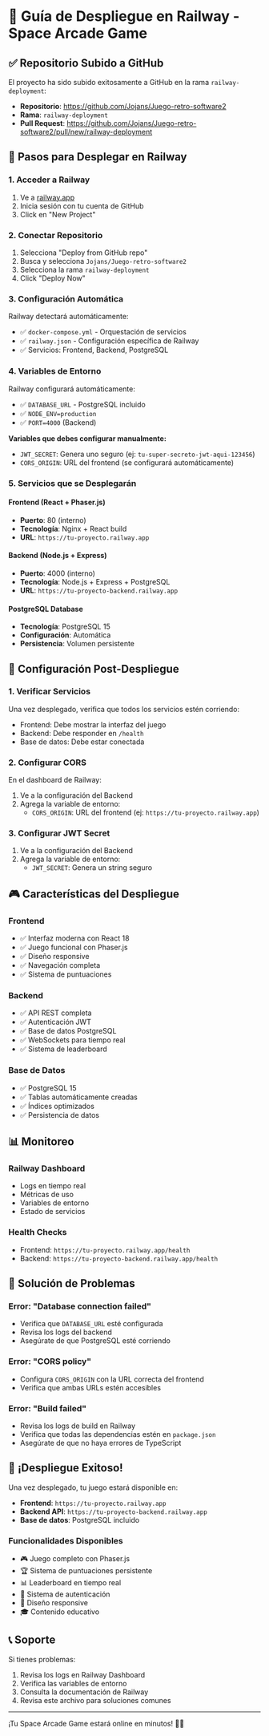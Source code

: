 # 🚀 Guía de Despliegue en Railway - Space Arcade Game

## ✅ Repositorio Subido a GitHub

El proyecto ha sido subido exitosamente a GitHub en la rama `railway-deployment`:
- **Repositorio**: https://github.com/Jojans/Juego-retro-software2
- **Rama**: `railway-deployment`
- **Pull Request**: https://github.com/Jojans/Juego-retro-software2/pull/new/railway-deployment

## 🎯 Pasos para Desplegar en Railway

### 1. **Acceder a Railway**
1. Ve a [railway.app](https://railway.app)
2. Inicia sesión con tu cuenta de GitHub
3. Click en "New Project"

### 2. **Conectar Repositorio**
1. Selecciona "Deploy from GitHub repo"
2. Busca y selecciona `Jojans/Juego-retro-software2`
3. Selecciona la rama `railway-deployment`
4. Click "Deploy Now"

### 3. **Configuración Automática**
Railway detectará automáticamente:
- ✅ `docker-compose.yml` - Orquestación de servicios
- ✅ `railway.json` - Configuración específica de Railway
- ✅ Servicios: Frontend, Backend, PostgreSQL

### 4. **Variables de Entorno**
Railway configurará automáticamente:
- ✅ `DATABASE_URL` - PostgreSQL incluido
- ✅ `NODE_ENV=production`
- ✅ `PORT=4000` (Backend)

**Variables que debes configurar manualmente:**
- `JWT_SECRET`: Genera uno seguro (ej: `tu-super-secreto-jwt-aqui-123456`)
- `CORS_ORIGIN`: URL del frontend (se configurará automáticamente)

### 5. **Servicios que se Desplegarán**

#### **Frontend (React + Phaser.js)**
- **Puerto**: 80 (interno)
- **Tecnología**: Nginx + React build
- **URL**: `https://tu-proyecto.railway.app`

#### **Backend (Node.js + Express)**
- **Puerto**: 4000 (interno)
- **Tecnología**: Node.js + Express + PostgreSQL
- **URL**: `https://tu-proyecto-backend.railway.app`

#### **PostgreSQL Database**
- **Tecnología**: PostgreSQL 15
- **Configuración**: Automática
- **Persistencia**: Volumen persistente

## 🔧 Configuración Post-Despliegue

### 1. **Verificar Servicios**
Una vez desplegado, verifica que todos los servicios estén corriendo:
- Frontend: Debe mostrar la interfaz del juego
- Backend: Debe responder en `/health`
- Base de datos: Debe estar conectada

### 2. **Configurar CORS**
En el dashboard de Railway:
1. Ve a la configuración del Backend
2. Agrega la variable de entorno:
   - `CORS_ORIGIN`: URL del frontend (ej: `https://tu-proyecto.railway.app`)

### 3. **Configurar JWT Secret**
1. Ve a la configuración del Backend
2. Agrega la variable de entorno:
   - `JWT_SECRET`: Genera un string seguro

## 🎮 Características del Despliegue

### **Frontend**
- ✅ Interfaz moderna con React 18
- ✅ Juego funcional con Phaser.js
- ✅ Diseño responsive
- ✅ Navegación completa
- ✅ Sistema de puntuaciones

### **Backend**
- ✅ API REST completa
- ✅ Autenticación JWT
- ✅ Base de datos PostgreSQL
- ✅ WebSockets para tiempo real
- ✅ Sistema de leaderboard

### **Base de Datos**
- ✅ PostgreSQL 15
- ✅ Tablas automáticamente creadas
- ✅ Índices optimizados
- ✅ Persistencia de datos

## 📊 Monitoreo

### **Railway Dashboard**
- Logs en tiempo real
- Métricas de uso
- Variables de entorno
- Estado de servicios

### **Health Checks**
- Frontend: `https://tu-proyecto.railway.app/health`
- Backend: `https://tu-proyecto-backend.railway.app/health`

## 🚨 Solución de Problemas

### **Error: "Database connection failed"**
- Verifica que `DATABASE_URL` esté configurada
- Revisa los logs del backend
- Asegúrate de que PostgreSQL esté corriendo

### **Error: "CORS policy"**
- Configura `CORS_ORIGIN` con la URL correcta del frontend
- Verifica que ambas URLs estén accesibles

### **Error: "Build failed"**
- Revisa los logs de build en Railway
- Verifica que todas las dependencias estén en `package.json`
- Asegúrate de que no haya errores de TypeScript

## 🎉 ¡Despliegue Exitoso!

Una vez desplegado, tu juego estará disponible en:
- **Frontend**: `https://tu-proyecto.railway.app`
- **Backend API**: `https://tu-proyecto-backend.railway.app`
- **Base de datos**: PostgreSQL incluido

### **Funcionalidades Disponibles**
- 🎮 Juego completo con Phaser.js
- 🏆 Sistema de puntuaciones persistente
- 📊 Leaderboard en tiempo real
- 👤 Sistema de autenticación
- 📱 Diseño responsive
- 🎓 Contenido educativo

## 📞 Soporte

Si tienes problemas:
1. Revisa los logs en Railway Dashboard
2. Verifica las variables de entorno
3. Consulta la documentación de Railway
4. Revisa este archivo para soluciones comunes

---

¡Tu Space Arcade Game estará online en minutos! 🚀✨
